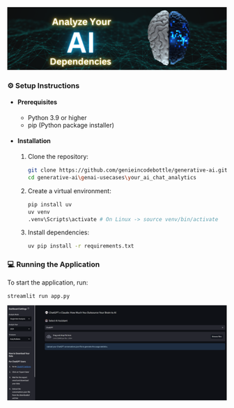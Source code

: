 <div align="center">
   <img src="images/header.png" alt="AI"/>
</div>

### ⚙️ Setup Instructions

- #### Prerequisites
   - Python 3.9 or higher
   - pip (Python package installer)

- #### Installation
   1. Clone the repository:

      ```bash
      git clone https://github.com/genieincodebottle/generative-ai.git
      cd generative-ai\genai-usecases\your_ai_chat_analytics
      ```
   2. Create a virtual environment:

      ```bash
      pip install uv
      uv venv
      .venv\Scripts\activate # On Linux -> source venv/bin/activate
      ```
   3. Install dependencies:

      ```bash
      uv pip install -r requirements.txt
      ```

### 💻 Running the Application
To start the application, run:

```bash
streamlit run app.py
```

<div align="left">
   <img src="images/app.png" alt="App"/>
</div>